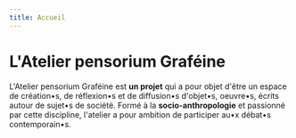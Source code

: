 ```yaml
---
title: Accueil
---
```

# L'Atelier pensorium Graféine

L'Atelier pensorium Graféine est **un projet** qui a pour objet d'être un espace de création•s, de réflexion•s et de diffusion•s d'objet•s, oeuvre•s, écrits autour de sujet•s de société.  Formé à la **socio-anthropologie** et passionné par cette discipline, l'atelier a pour ambition de participer au•x débat•s contemporain•s.